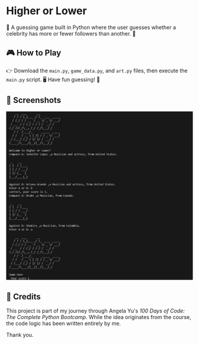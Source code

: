 # Higher or Lower
🎉 A guessing game built in Python where the user guesses whether a celebrity has more or fewer followers than another. 🌟

## 🎮 How to Play
👉 Download the `main.py`, `game_data.py`, and `art.py` files, then execute the `main.py` script. 🖥️ Have fun guessing! 🙌

## 📸 Screenshots
![Game Screenshot](image-2.png)

## 🙏 Credits
This project is part of my journey through Angela Yu's *100 Days of Code: The Complete Python Bootcamp*. While the idea originates from the course, the code logic has been written entirely by me. 

Thank you.
